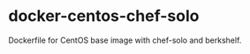 docker-centos-chef-solo
=======================

Dockerfile for CentOS base image with chef-solo and berkshelf.
